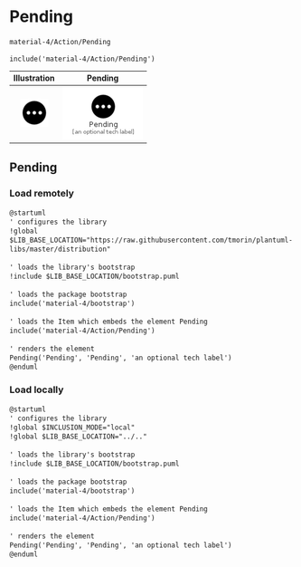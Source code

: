 # Pending


```text
material-4/Action/Pending
```

```text
include('material-4/Action/Pending')
```



| Illustration | Pending |
| :---: | :---: |
| ![illustration for Illustration](../../material-4/Action/Pending.png) | ![illustration for Pending](../../material-4/Action/Pending.Local.png) |




## Pending

### Load remotely
```plantuml
@startuml
' configures the library
!global $LIB_BASE_LOCATION="https://raw.githubusercontent.com/tmorin/plantuml-libs/master/distribution"

' loads the library's bootstrap
!include $LIB_BASE_LOCATION/bootstrap.puml

' loads the package bootstrap
include('material-4/bootstrap')

' loads the Item which embeds the element Pending
include('material-4/Action/Pending')

' renders the element
Pending('Pending', 'Pending', 'an optional tech label')
@enduml
```

### Load locally
```plantuml
@startuml
' configures the library
!global $INCLUSION_MODE="local"
!global $LIB_BASE_LOCATION="../.."

' loads the library's bootstrap
!include $LIB_BASE_LOCATION/bootstrap.puml

' loads the package bootstrap
include('material-4/bootstrap')

' loads the Item which embeds the element Pending
include('material-4/Action/Pending')

' renders the element
Pending('Pending', 'Pending', 'an optional tech label')
@enduml
```

